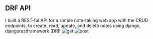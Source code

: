 ## DRF API
I built a REST-ful API for a simple note-taking web app with the CRUD endpoints, to create, read, update, and delete notes
using django, djangorestframework (DRF
![get](https://user-images.githubusercontent.com/119469190/212346949-8fc2f8bd-d979-4780-a1e4-d72ccb8cb8a7.PNG)
![post](https://user-images.githubusercontent.com/119469190/212346970-6185837a-406f-4c4b-9f99-31d4383e69bf.PNG)
